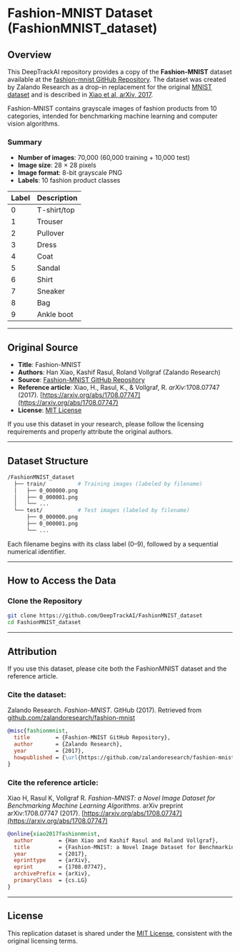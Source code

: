 # Fashion-MNIST Dataset (FashionMNIST_dataset)

## Overview

This DeepTrackAI repository provides a copy of the **Fashion-MNIST** dataset available at the [fashion-mnist GitHub Repository](https://github.com/zalandoresearch/fashion-mnist). The dataset was created by Zalando Research as a drop-in replacement for the original [MNIST dataset](http://yann.lecun.com/exdb/mnist/) and is described in [Xiao et al, arXiv, 2017](https://arxiv.org/abs/1708.07747).  

Fashion-MNIST contains grayscale images of fashion products from 10 categories, intended for benchmarking machine learning and computer vision algorithms.

### Summary
- **Number of images**: 70,000 (60,000 training + 10,000 test)  
- **Image size**: 28 × 28 pixels
- **Image format**: 8-bit grayscale PNG
- **Labels**: 10 fashion product classes
  
| Label | Description |
|-------|-------------|
| 0     | T-shirt/top |
| 1     | Trouser     |
| 2     | Pullover    |
| 3     | Dress       |
| 4     | Coat        |
| 5     | Sandal      |
| 6     | Shirt       |
| 7     | Sneaker     |
| 8     | Bag         |
| 9     | Ankle boot  |

---

## Original Source

- **Title**: Fashion-MNIST  
- **Authors**: Han Xiao, Kashif Rasul, Roland Vollgraf (Zalando Research)  
- **Source**: [Fashion-MNIST GitHub Repository](https://github.com/zalandoresearch/fashion-mnist)
- **Reference article**: Xiao, H., Rasul, K., & Vollgraf, R. *arXiv*:1708.07747 (2017). [https://arxiv.org/abs/1708.07747](https://arxiv.org/abs/1708.07747)
- **License**: [MIT License](https://github.com/zalandoresearch/fashion-mnist/blob/master/LICENSE)

If you use this dataset in your research, please follow the licensing requirements and properly attribute the original authors.

---

## Dataset Structure

```bash
/FashionMNIST_dataset   
  ├── train/          # Training images (labeled by filename)
  │   ├── 0_000000.png
  │   ├── 0_000001.png
  │   └── ...
  └── test/           # Test images (labeled by filename)
      ├── 0_000000.png
      ├── 0_000001.png
      └── ...

```

Each filename begins with its class label (0–9), followed by a sequential numerical identifier.

---

## How to Access the Data

### Clone the Repository
```bash
git clone https://github.com/DeepTrackAI/FashionMNIST_dataset
cd FashionMNIST_dataset
```

---

## Attribution

If you use this dataset, please cite both the FashionMNIST dataset and the reference article.

### Cite the dataset:
Zalando Research. *Fashion-MNIST*. GitHub (2017). Retrieved from [github.com/zalandoresearch/fashion-mnist](https://github.com/zalandoresearch/fashion-mnist)

```bibtex
@misc{fashionmnist,
  title        = {Fashion-MNIST GitHub Repository},
  author       = {Zalando Research},
  year         = {2017},
  howpublished = {\url{https://github.com/zalandoresearch/fashion-mnist}}
}
```

### Cite the reference article:
Xiao H, Rasul K, Vollgraf R. *Fashion-MNIST: a Novel Image Dataset for Benchmarking Machine Learning Algorithms*. arXiv preprint arXiv:1708.07747 (2017). [https://arxiv.org/abs/1708.07747](https://arxiv.org/abs/1708.07747)

```bibtex
@online{xiao2017fashionmnist,
  author        = {Han Xiao and Kashif Rasul and Roland Vollgraf},
  title         = {Fashion-MNIST: a Novel Image Dataset for Benchmarking Machine Learning Algorithms},
  year          = {2017},
  eprinttype    = {arXiv},
  eprint        = {1708.07747},
  archivePrefix = {arXiv},
  primaryClass  = {cs.LG}
}
```

---

## License
This replication dataset is shared under the [MIT License](https://github.com/zalandoresearch/fashion-mnist/blob/master/LICENSE), consistent with the original licensing terms.
